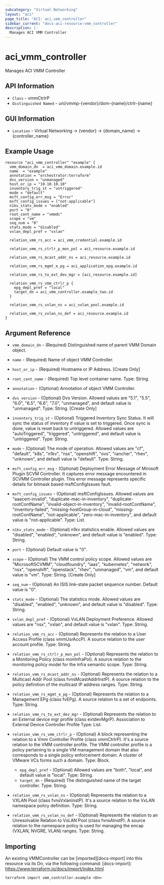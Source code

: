 ```yaml
---
subcategory: "Virtual Networking"
layout: "aci"
page_title: "ACI: aci_vmm_controller"
sidebar_current: "docs-aci-resource-vmm_controller"
description: |-
  Manages ACI VMM Controller
---
```


# aci_vmm_controller

Manages ACI VMM Controller

## API Information

- `Class` - vmmCtrlrP
- `Distinguished Named` - uni/vmmp-{vendor}/dom-{name}/ctrlr-{name}

## GUI Information

- `Location` - Virtual Networking -> {vendor} -> {domain_name} -> {controller_name}

## Example Usage

```hcl
resource "aci_vmm_controller" "example" {
  vmm_domain_dn  = aci_vmm_domain.example.id
  name  = "example"
  annotation = "orchestrator:terraform"
  dvs_version = "unmanaged"
  host_or_ip = "10.10.10.10"
  inventory_trig_st = "untriggered"
  mode = "default"
  msft_config_err_msg = "Error"
  msft_config_issues = ["not-applicable"]
  n1kv_stats_mode = "enabled"
  port = "0"
  root_cont_name = "vmmdc"
  scope = "vm"
  seq_num = "0"
  stats_mode = "disabled"
  vxlan_depl_pref = "vxlan"

  relation_vmm_rs_acc = aci_vmm_credential.example.id

  relation_vmm_rs_ctrlr_p_mon_pol = aci_resource.example.id

  relation_vmm_rs_mcast_addr_ns = aci_resource.example.id

  relation_vmm_rs_mgmt_e_pg = aci_application_epg.example.id

  relation_vmm_rs_to_ext_dev_mgr = [aci_resource.example.id]

  relation_vmm_rs_vmm_ctrlr_p {
    epg_depl_pref = "local"
    target_dn = aci_vmm_controller.example_two.id
  }

  relation_vmm_rs_vxlan_ns = aci_vxlan_pool.example.id

  relation_vmm_rs_vxlan_ns_def = aci_resource.example.id
}
```

## Argument Reference

- `vmm_domain_dn` - (Required) Distinguished name of parent VMM Domain object.
- `name` - (Required) Name of object VMM Controller.
- `host_or_ip` - (Required) Hostname or IP Address. \[Create Only\]
- `root_cont_name` - (Required) Top level container name. Type: String.
- `annotation` - (Optional) Annotation of object VMM Controller.
- `dvs_version` - (Optional) Dvs Version. Allowed values are "5.1", "5.5", "6.0", "6.5", "6.6", "7.0", "unmanaged", and default value is "unmanaged". Type: String. \[Create Only\]
- `inventory_trig_st` - (Optional) Triggered Inventory Sync Status. It will sync the status of inventory if value is set to triggered. Once sync is done, value is reset back to untriggered. Allowed values are "autoTriggered", "triggered", "untriggered", and default value is "untriggered". Type: String.
- `mode` - (Optional) The mode of operation. Allowed values are "cf", "default", "k8s", "n1kv", "nsx", "openshift", "ovs", "rancher", "rhev", "unknown", and default value is "default". Type: String.
- `msft_config_err_msg` - (Optional) Deployment Error Message of Mirosoft Plugin SCVM Controller.
  It captures error message encountered in SCVMM Controller
  plugin. This error message represents specific details for bitmask
  based msftConfigIssues fault.
- `msft_config_issues` - (Optional) msftConfigIssues. Allowed values are "aaacert-invalid", "duplicate-mac-in-inventory", "duplicate-rootContName", "invalid-object-in-inventory", "invalid-rootContName", "inventory-failed", "missing-hostGroup-in-cloud", "missing-rootContName", "not-applicable", "zero-mac-in-inventory", and default value is "not-applicable". Type: List.
- `n1kv_stats_mode` - (Optional) n1kv statistics enable. Allowed values are "disabled", "enabled", "unknown", and default value is "enabled". Type: String.
- `port` - (Optional) Default value is "0".
- `scope` - (Optional) The VMM control policy scope. Allowed values are "MicrosoftSCVMM", "cloudfoundry", "iaas", "kubernetes", "network", "nsx", "openshift", "openstack", "rhev", "unmanaged", "vm", and default value is "vm". Type: String. \[Create Only\]
- `seq_num` - (Optional) An ISIS link-state packet sequence number. Default value is "0".
- `stats_mode` - (Optional) The statistics mode. Allowed values are "disabled", "enabled", "unknown", and default value is "disabled". Type: String.
- `vxlan_depl_pref` - (Optional) VxLAN Deployment Preference. Allowed values are "nsx", "vxlan", and default value is "vxlan". Type: String.

- `relation_vmm_rs_acc` - (Optional) Represents the relation to a User Access Profile (class vmmUsrAccP). A source relation to the user account profile. Type: String.

- `relation_vmm_rs_ctrlr_p_mon_pol` - (Optional) Represents the relation to a Monitoring Policy (class monInfraPol). A source relation to the monitoring policy model for the infra semantic scope. Type: String.

- `relation_vmm_rs_mcast_addr_ns` - (Optional) Represents the relation to a Multicast Addr Pool (class fvnsMcastAddrInstP). A source relation to the policy definition of the multicast IP address ranges. Type: String.

- `relation_vmm_rs_mgmt_e_pg` - (Optional) Represents the relation to a Management EPg (class fvEPg). A source relation to a set of endpoints. Type: String.

- `relation_vmm_rs_to_ext_dev_mgr` - (Optional) Represents the relation to an External device mgr profile (class extdevMgrP). Association to External Device Controller Profile Type: List.

- `relation_vmm_rs_vmm_ctrlr_p` - (Optional) A block representing the relation to a Vmm Controller Profile (class vmmCtrlrP). It's a source relation to the VMM controller profile. The VMM controller profile is a policy pertaining to a single VM management domain that also corresponds to a single policy enforcement domain. A cluster of VMware VCs forms such a domain. Type: Block.

  - `epg_depl_pref` - (Optional) Allowed values are "both", "local", and default value is "local". Type: String.
  - `target_dn` - (Required) The distinguished name of the target controller. Type: String.

- `relation_vmm_rs_vxlan_ns` - (Optional) Represents the relation to a VXLAN Pool (class fvnsVxlanInstP). It's a source relation to the VxLAN namespace policy definition. Type: String.

- `relation_vmm_rs_vxlan_ns_def` - (Optional) Represents the relation to an Unresolvable Relation to VxLAN Pool (class fvnsAInstP). A source relation to the namespace policy is used for managing the encap (VXLAN, NVGRE, VLAN) ranges. Type: String.

## Importing

An existing VMMController can be [imported][docs-import] into this resource via its Dn, via the following command:
[docs-import]: https://www.terraform.io/docs/import/index.html

```
terraform import vmm_controller.example <Dn>
```
